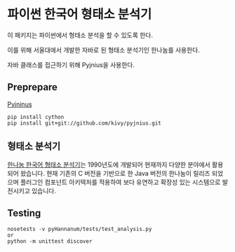파이썬 한국어 형태소 분석기 
======================
이 패키지는 파이썬에서 형태소 분석을 할 수 있도록 한다.

이를 위해 서울대에서 개발한 자바로 된 형태소 분석기인 한나눔를 사용한다.

자바 클래스를 접근하기 위해 Pyjnius을 사용한다.
 
Preprepare
-----------
[Pyjninus](http://pyjnius.readthedocs.org/)
~~~
pip install cython
pip install git+git://github.com/kivy/pyjnius.git
~~~

형태소 분석기
-------------
[한나눔 한국어 형태소 분석기](http://kldp.net/projects/hannanum/)는 1990년도에 개발되어 현재까지 다양한 분야에서 활용되어 왔습니다. 현재 기존의 C 버전을 기반으로 한 Java 버전의 한나눔이 릴리즈 되었으며 플러그인 컴포넌트 아키텍처를 적용하여 보다 유연하고 확장성 있는 시스템으로 발전시키고 있습니다. 

Testing
--------
~~~
nosetests -v pyHannanum/tests/test_analysis.py
or
python -m unittest discover
~~~

